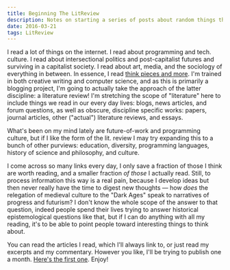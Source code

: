 ```yaml
---
title: Beginning The LitReview
description: Notes on starting a series of posts about random things that, hopefully, won't be so random any longer!
date: 2016-03-21
tags: LitReview
---
```


I read a lot of things on the internet. I read about programming and tech.
culture. I read about intersectional politics and post-capitalist futures and
surviving in a capitalist society. I read about art, media, and the sociology
of everything in between. In essence, I read [think pieces and
more](http://cwervo.com/thoughts/2016/02/finding-good-reads.html). I'm trained
in both creative writing and computer science, and as this is primarily a
blogging project, I'm going to actually take the approach of the latter
discipline: a literature review! I'm stretching the scope of "literature" here
to include things we read in our every day lives: blogs, news articles, and
forum questions, as well as obscure, discipline specific works: papers, journal
articles, other ("actual") literature reviews, and essays.

What's been on my mind lately are future-of-work and programming culture, but
if I like the form of the lit. review I may try expanding this to a bunch of
other purviews: education, diversity,  programming languages, history of
science and philosophy, and culture.

I come across so many links every day, I only save a fraction of those I think
are worth reading, and a smaller fraction _of those_ I actually read. Still, to
process information this way is a real pain, because I develop ideas but then
never really have the time to digest new thoughts — how _does_ the relegation
of medieval culture to the "Dark Ages" speak to narratives of progress and
futurism? I don't know the whole scope of the answer to that question, indeed
people spend their lives trying to answer historical epistemological questions
like that, but if I can do anything with all my reading, it's to be able to
point people toward interesting things to think about.

You can read the articles I read, which I'll always link to, or just read my
excerpts and my commentary. However you like, I'll be trying to publish one a
month. [Here's the first one](/thoughts/2016/03/building-workplaces.html).
Enjoy!

